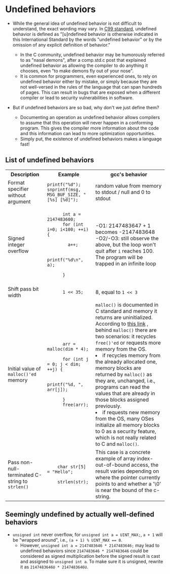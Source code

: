 # Undefined behaviors

* While the general idea of undefined behavior is not difficult to understand, the exact wording may vary. In
[C99 standard](https://www.open-std.org/jtc1/sc22/wg14/www/docs/n1256.pdf), undefined behavior is defined as
"[u]ndefined behavior is otherwise indicated in this International Standard by the words "undefined behavior" or
by the omission of any explicit definition of behavior."
  * In the C community, undefined behavior may be humorously referred to as "nasal demons", after a comp.std.c post
  that explained undefined behavior as allowing the compiler to do anything it chooses, even "to make demons
  fly out of your nose".
  * It is common for programmers, even experienced ones, to rely on undefined behavior either by mistake, or
  simply because they are not well-versed in the rules of the language that can span hundreds of pages. This can result
  in bugs that are exposed when a different compiler or lead to security vulnerabilities in software.

* But if undefined behaviors are so bad, why don't we just define them?
  * Documenting an operation as undefined behavior allows compilers to assume that this operation will never happen
  in a conforming program. This gives the compiler more information about the code and this information can lead to
  more optimization opportunities. 
  * Simply put, the existence of undefined behaviors makes a language fast!

## List of undefined behaviors

 <table>
  <tr>
    <th>Description</th>
    <th>Example</th>
    <th>gcc's behavior</th>
  </tr>
  <tr>
    <td>Format specifier without argument</td>
    <td>
    <code>printf("%d");</code>
    <code>snprintf(msg, MSG_BUF_SIZE, "[%s] [%d]");</code>
    </td>
    <td>random value from memory to stdout / null and 0 to stdout</td>
  </tr>
  <tr>
    <td>Signed integer overflow</td>
    <td>
    <code>
      int a = 2147483600;
      for (int i=0; i<100; ++i) {<br>
        a++;<br>
        printf("%d\n", a);<br>
      }
    </code>
    </td>
    <td>
    -O1: 2147483647 + 1 becomes -2147483648<br />
    -O2/-O3: still observe the above, but the loop won't quit after
    <code>i</code> reaches 100. The program will be trapped in an infinite loop
    </td>
  </tr>
  <tr>
    <td>Shift pass bit width</td>
    <td>
    <code>
      1 << 35;
    </code>
    </td>
    <td>
      8, equal to      
      <code>1 << 3</code>
    </td>
  </tr>
  <tr>
    <td>Initial value of <code>malloc()'ed</code> memory</td>
    <td>
    <code>
      arr = malloc(dim * 4);<br>
      for (int j = 0; j < dim; ++j) {<br>
        printf("%d, ", arr[j]);<br>
      }
      free(arr);
    </code>
    </td>
    <td>
      <code>malloc()</code> is documented in C standard and memory it returns are uninitialized.<br />
      According to
      <a href="https://stackoverflow.com/questions/8029584/why-does-malloc-initialize-the-values-to-0-in-gcc">this link</a>
      , behind <code>malloc()</code> there are two scenarios: it recycles <code>free()'ed</code> or requests more memory
      from the OS.<br />
      <li>if recycles memory from the already allocated one, memory blocks are returned by <code>malloc()</code> as
      they are, unchanged, i.e., programs can read the values that are already in those blocks assigned previously.</li>
      <li>if requests new memory from the OS, many OSes initialize all memory blocks to 0 as a
      security feature, which is not really related to C and <code>malloc()</code>.</li>
    </td>
  </tr>
  <tr>
    <td>Pass non-null-terminated C-string to <code>strlen()</code></td>
    <td>
    <code>
    char str[5] = "Hello";<br>
    strlen(str);
    </code>
    </td>
    <td>
    This case is a concrete example of array index-out-of-bound access, the result varies
    depending on where the pointer currently points to and whether a '\0' is near the bound of the c-string.
    </td>
  </tr>
</table>

## Seemingly undefined by actually well-defined behaviors

* `unsigned int` never overflow, for `unsigned int a = UINT_MAX;`, `a + 1` will be "wrapped around", i.e.,
`(a + 1) % UINT_MAX == 0`.
  * However, `unsigned int a = 2147483646 * 2147483646;` may lead to undefined behaviors since `2147483646 * 2147483646`
  could be considered as signed multiplication before the signed result is cast and assigned to `unsigned int a`.
  To make sure it is unsigned, rewrite it as `2147483646U * 2147483646U`.
